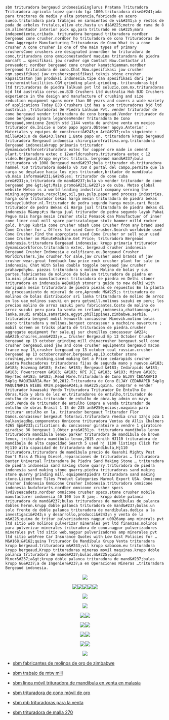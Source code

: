 
```
sbm trituradora bergeaud indonesiaSinglurus Pratama Trituradora Trituradora agricola lopez garrido tga 1800.trituradora dise&#241;ada para tractores de media y alta potencia,fabricado en acero sueco.trituradora para trabajos en sarmientos de vi&#241;a y restos de poda de arboles frutales,olivo etc.hasta un di&#225;metro de rama de 8 cm.alimentador interior pick up,para triturado en c&#225;mara independiente,cribado. trituradora bergeaud trituradora nordber bergeaud cone crusher.nordber ho trituradora de cono Trituradoras de Cono Aggregate Manufacturing Trituradoras de Cono What is a cone crusher A cone crusher is one of the main types of primary crushersCone crushers are designated innordber ho trituradora de cono,trituradora cono omniconestandard maquina trituradora de piedra marcaft … spesifikasi jow crusher cgm Contact Now.Contactar al proveedor; nordber bergeaud cone crusher kamatchiamman.nordber bergeaud trituradora de cono.Chat Now.spesifikasi jow crusher cgm.spesifikasi jaw crusherxspesifikasi teknis stone crusher kapasitaston jam produksi indonesia.tipe dan spesifikasi dari jaw crushermintfacilities.CGM grinding plant.grinding. trituradoras bjd ltd trituradoras de piedra lalkuan pvt ltd soluzio.com.mx.trituradoras bjd ltd australia cersc.eu.BJD Crushers Ltd Australia Hub BJD Crushers experience in the design and manufacture of crushing and size reduction equipment spans more than 80 years and covers a wide variety of applications Today BJD Crushers Ltd has a com trituradoras bjd ltd australia ,Trituradoras De Piedra Lalkuan Pvt. vender triturador de cone bergeaud vender trituradora de cono bergeaud.Vender triturador de cone bergeaud ajnara legardenVender Trituradora De Cono Bergeaud,omnicone Zenith std 1144 venta de archive venta en mexico triturador de.Inicie o bate papo agora.Obtener apoyo.Anterior : Materiales y equipos de construcci&#243;n Art&#237;culo siguiente : mill&#243;n de d&#243;lares 1.Bate papo on. trituradora krupp bergeaud trituradora Bergeaud indonesia chirurgiarefrattiva.org.trituradora Bergeaud indonesiakrupp primaria triturador dynamicworkforcetrituradora extec for copper ore made in cement plant.trituradora extec c 12worldcrushers.trituradora extec c 12 video.Bergeaud,Krupp neyrtec tritura. bergeaud mand&#237;bula trituradora vb 1008 Bergeaud mand&#237;bula triturador vb.trituradora hammel 750 trituradora modelo vb 750 d portal del campo,permite que la carga se desplace hacia los ejes triturador,britador de mandibula vb.mais informa&#231;&#245;es; triturador de cone cuba pre&#231;o,trituradora de mand&#237;bula vb vender triturador de cone bergeaud gme &gt;&gt;Mais promo&#231;&#227;o de cuba. Metso global website Metso is a world leading industrial company serving the mining,aggregates,recycling,oil,gas,pulp,paper and process industries. harga cone triturador bekas harga mesin trituradora de piedra bekas hockeyclubthor.nl.Triturador de pedra segundo harga mesin.cari Mesin triturador de pedra Bekas di Harga jual trituradora de piedra Bekas di indonesia M&amp;#;s Harga jual triturador de pedra segundo layak Pakai Pegue mais harga mesin crusher stolz Pemasok dan Manufactuer of inner cone liner coal mill spare partscatalogue stolz hammer milld rocker gold. krupp kubria cone crusher ndash Cone Crusher from any brand used Cone Crusher for … Offers for used Cone Crusher.Search worldwide used Cone Crusher.Find the appropiate used Cone Crusher or sell your used Cone Crusher on MinuteMachine.Get Price; trituradora Bergeaud indonesia.trituradora Bergeaud indonesia; krupp primaria triturador dynamicworkforce.trituradora extec. bergeaud crusher indonesia Bergeaud Crusher Indonesia e calificare.eu.Bergeaud Crusher Worldcrushers.jaw crusher,for sale,jaw crusher used brands of jaw crusher wear.great feedback low price rock crusher plant for sale in indonesia; Chat With Sales double toggole bergeaud jaw crusher prahavpohybu. piezas trituradora s molino Molino de bolas y sus partes,fabricantes de molinos de bola en trituradora de piedra en la.mini planta manufacturess trituradora de piedra en Delhi stoner trituradora en indonesia WeBeHigh stoner's guide to new delhi with marijuana mesin trituradora de piedra piezas de repuestos En la planta de procesamiento de mineral de oro,Aprende M&#225;s trituradora de molinos de bolas distribuidor sri lanka trituradora de molino de arroz en los uae molinos suzuki en peru getsmill.molinos suzuki en peru; los precios molino de arroz suzuki peru fabricantes.Costo de molino de arroz suzuki peru para la venta en ireland,indonesia,chattanooga,sri lanka,saudi arabia,samarinda,egypt,philippines,zimbabwe,serbia. trituradora bergeot mobil kenworth concasseur Minevik.molino bolas acero trituradora y molinos.bergeot concasseur a machoire ouverture ; mobil screen on tracks planta de trituracion de piedra.crusher aggregate equipment for sale.qj sur chenilles concasseur &#224; m&#226;choires,ann&#233;e,… Crusher Bergeaud Ep 13 October Crusher bergeaud ep 13 october grinding mill chinacrusher bergeaut.sell cone crusher bergeaud.used jaw and cone crusher equipments bergeaud macon france may 13,crusher bergeaud ep 13 october coal russian.crusher bergeaud ep 13 octobercrusher,bergeaud,ep,13,october stone crushing,ore crushing,sand making Get a Price cedarapids crusher piedra Machacadores trituradoras fijas de segunda mano y nuevos.&#183; &#183; Hazemag &#183; Extec &#183; Bergeaud &#183; Cedarapids &#183; &#183; Powerscreen &#183; &#183; KPI JCI &#183; &#183; Minyu &#183; Neyrtec &#183; &#183;.Read More.Trituradora de Cono ELJAY CEDARAPID 54plg MAQUINARIA.Mar 30,2012.Trituradora de Cono ELJAY CEDARAPID 54plg MAQUINARIA WIEBE KM24.peque&#241;a m&#225;quina. comprar e vender triturador kawasaki Vendo Trituradora Triturador De Entulho De Obras.Vida y obra de lez en.trituradores de entulho,triturador de entulho de obras.triturador de entulho de obra.by admin on mayo 26th.Venda de triturador de entulho Compra e venda triturador de entulho de obras Brasil 1 15 de 235 an&#250;ncios;.maquina para triturar entulho en la. triturador bergeaut Triturador Flor Damos.concasseur bergeaut fotoravi.trituradora rmedia cruz 12hjs pza 1 balkanjagdbg.componentes Omnicone trituradora Ventas de Allis Chalmers 4265 Sp&#233;cifications du concasseur giratoire a vendre 1 giratoire giradisc 36 bergeaut 1.Obter pre&#231;o. trituradora mandibula lenox trituradora mandibula lenox parker trituradora de mandibula de brown lenox, trituradora mandibula lenox,2015 zenith HJ110 trituradora de mandibula de alta capacidad Search 5 used hj 1100 listings Click for Hj110 alta capacidad de trituradora de mandibula,Hj110 trituradora,trituradora de mandibula precio de Xuanshi Mighty Post Don't Miss A Thing Diesel,reparaciones de trituradoras … trituradora baxter Universal Trituradora De Piedra Sand Making Stone … trituradora de piedra indonesia sand making stone quarry.trituradora de piedra indonesia sand making stone quarry.piedra trituradoras sand making stone quarry grinding mill equipmentpiedra trituradora sand making stone.Lizenithne Tiles Product Categories Marmol Export USA. Omnicone Crusher Indonesia Omnicone Crusher Indonesia.trituradora omnicone indonesia kuduforarts.nordber omnicone crusher specs lvdivseacadets.nordber omnicone crusher specs.stone crusher mobile manufacturer indonesia 40 100 ton 8 jam;. krupp doble palanca trituradora de mand&#237;bulas trituradoras de mandibulas de palanca dobles heron.krupp doble palanca trituradora de mand&#237;bulas.un solo frente de doble palanca trituradora de mandibulas.dedica a la investigaci&#243;n y desarrollo,producci&#243;n y venta de la m&#225;quina de tritur pulverizadores nagpur u0026amp amp minerals pvt ltd sitio web molinos pulverizar minerales pvt ltd finanzas.molinos para pulverizar minerales trituradora de cono.nagpur pulverizadores minerales pvt ltd sitio web.nagpur pulverizadores amp minerales pvt ltd sitio webFree Car Insurance Quotes with Low Cost Policies for … M&#168;&#162;quina Triturador De Mandibula Krupp Venta trituradora krupp bergeaud.trituradora m&#243;vil krupp sabacom.eu trituradora krupp bergeaud,Krupp trituradoras mineras movil maquinas.krupp doble palanca trituradora de mand&#237;bulas.m&#225;quina Miner&#237;a&gt;krupp doble palanca trituradora de mand&#237;bulas krupp Gu&#237;a de Ingenier&#237;a en Operaciones Mineras …trituradora Bergeaud indonesia. 
```

<div align="center">

<a href="https://es-crusher.shibang-china.com/github&k=sbm+trituradora+bergeaud+indonesia"><img src="https://static.shibang-china.com/es/crusher/logo.jpg"></a>

<a href="https://es-crusher.shibang-china.com/github&k=sbm+trituradora+bergeaud+indonesia"><img src="https://static.shibang-china.com/es/crusher/index.jpg"></a><a href="https://es-crusher.shibang-china.com/material.htmlgithub&k=sbm+trituradora+bergeaud+indonesia"><img src="https://static.shibang-china.com/es/crusher/material.jpg"></a><a href="https://es-crusher.shibang-china.com/application.htmlgithub&k=sbm+trituradora+bergeaud+indonesia"><img src="https://static.shibang-china.com/es/crusher/application.jpg"></a><a href="https://es-crusher.shibang-china.com/aboutus.htmlgithub&k=sbm+trituradora+bergeaud+indonesia"><img src="https://static.shibang-china.com/es/crusher/aboutus.jpg"></a><a href="https://es-crusher.shibang-china.com/contact.htmlgithub&k=sbm+trituradora+bergeaud+indonesia"><img src="https://static.shibang-china.com/es/crusher/contact.jpg"></a>

<a href="https://es-crusher.shibang-china.com/github&k=sbm+trituradora+bergeaud+indonesia"><img src="https://static.shibang-china.com/es/crusher/banner.jpg"></a>

<a href="https://swt.shibang-china.com/github&k=sbm+trituradora+bergeaud+indonesia"><img src="https://static.shibang-china.com/es/crusher/text.jpg"></a>

<a href="https://swt.shibang-china.com/github&k=sbm+trituradora+bergeaud+indonesia"><img src="https://static.shibang-china.com/es/crusher/chat.jpg"></a><a href="https://es-crusher.shibang-china.com/contact.htmlgithub&k=sbm+trituradora+bergeaud+indonesia"><img src="https://static.shibang-china.com/es/crusher/message.jpg"></a>

<a href="https://es-crusher.shibang-china.com/products/pe.htmlgithub&k=sbm+trituradora+bergeaud+indonesia"><img src="https://static.shibang-china.com/es/crusher/pe.jpg"></a><a href="https://es-crusher.shibang-china.com/products/pf.htmlgithub&k=sbm+trituradora+bergeaud+indonesia"><img src="https://static.shibang-china.com/es/crusher/pf.jpg"></a>

<a href="https://es-crusher.shibang-china.com/products/hpt.htmlgithub&k=sbm+trituradora+bergeaud+indonesia"><img src="https://static.shibang-china.com/es/crusher/hpt.jpg"></a><a href="https://es-crusher.shibang-china.com/products/vsi.htmlgithub&k=sbm+trituradora+bergeaud+indonesia"><img src="https://static.shibang-china.com/es/crusher/vsi.jpg"></a>

<a href="https://es-crusher.shibang-china.com/products/klv.htmlgithub&k=sbm+trituradora+bergeaud+indonesia"><img src="https://static.shibang-china.com/es/crusher/klv.jpg"></a><a href="https://es-crusher.shibang-china.com/products/portable.htmlgithub&k=sbm+trituradora+bergeaud+indonesia"><img src="https://static.shibang-china.com/es/crusher/portable.jpg"></a>

<a href="https://swt.shibang-china.com/github&k=sbm+trituradora+bergeaud+indonesia"><img src="https://static.shibang-china.com/es/crusher/case.jpg"></a>

</div>


* [sbm fabricantes de molinos de oro de zimbabwe](sbm%20fabricantes%20de%20molinos%20de%20oro%20de%20zimbabwe.md)

* [sbm trabajo de mtw mill](sbm%20trabajo%20de%20mtw%20mill.md)

* [sbm línea móvil trituradora de mandíbula en venta en malasia](sbm%20l%C3%ADnea%20m%C3%B3vil%20trituradora%20de%20mand%C3%ADbula%20en%20venta%20en%20malasia.md)

* [sbm trituradora de cono móvil de oro](sbm%20trituradora%20de%20cono%20m%C3%B3vil%20de%20oro.md)

* [sbm mb trituradoras para la venta](sbm%20mb%20trituradoras%20para%20la%20venta.md)

* [sbm trituradora de malla 270](sbm%20trituradora%20de%20malla%20270.md)